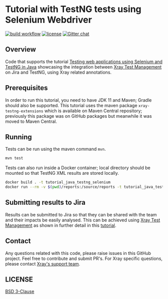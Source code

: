 # Tutorial with TestNG tests using Selenium Webdriver

[![build workflow](https://github.com/Xray-App/tutorial-java-testng-selenium/actions/workflows/main.yml/badge.svg)](https://github.com/Xray-App/tutorial-java-testng-selenium/actions/workflows/main.yml)
[![license](https://img.shields.io/badge/License-BSD%203--Clause-green.svg)](https://opensource.org/licenses/BSD-3-Clause)
[![Gitter chat](https://badges.gitter.im/gitterHQ/gitter.png)](https://gitter.im/Xray-App/community)

## Overview

Code that supports the tutorial [Testing web applications using Selenium and TestNG in Java](https://docs.getxray.app/display/XRAYCLOUD/Testing+using+TestNG+in+Java) showcasing the integration between [Xray Test Management](https://www.getxray.app/) on Jira and TestNG, using Xray related annotations.

## Prerequisites

In order to run this tutorial, you need to have JDK 11 and Maven; Gradle should also be supported.
This tutorial uses the maven package `xray-testng-extensions` which is available on Maven Central repository; previously this package was on GitHub packages but meanwhile it was moved to Maven Central.

## Running

Tests can be run using the maven command `mvn`.

```bash
mvn test
```

Tests can also run inside a Docker container; local directory should be mounted so that TestNG XML results are stored locally.

```bash
docker build . -t tutorial_java_testng_selenium
docker run --rm -v $(pwd)/reports:/source/reports -t tutorial_java_testng_selenium
```

## Submitting results to Jira

Results can be submitted to Jira so that they can be shared with the team and their impacts be easily analysed.
This can be achieved using [Xray Test Management](https://www.getxray.app/) as shown in further detail in this [tutorial](https://docs.getxray.app/display/XRAYCLOUD/Testing+using+TestNG+in+Java).

## Contact

Any questions related with this code, please raise issues in this GitHub project. Feel free to contribute and submit PR's.
For Xray specific questions, please contact [Xray's support team](https://jira.getxray.app/servicedesk/customer/portal/2).

## LICENSE

[BSD 3-Clause](LICENSE)

